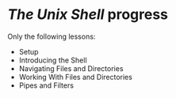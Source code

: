 # _The Unix Shell_ progress

Only the following lessons:

- Setup
- Introducing the Shell
- Navigating Files and Directories
- Working With Files and Directories
- Pipes and Filters
